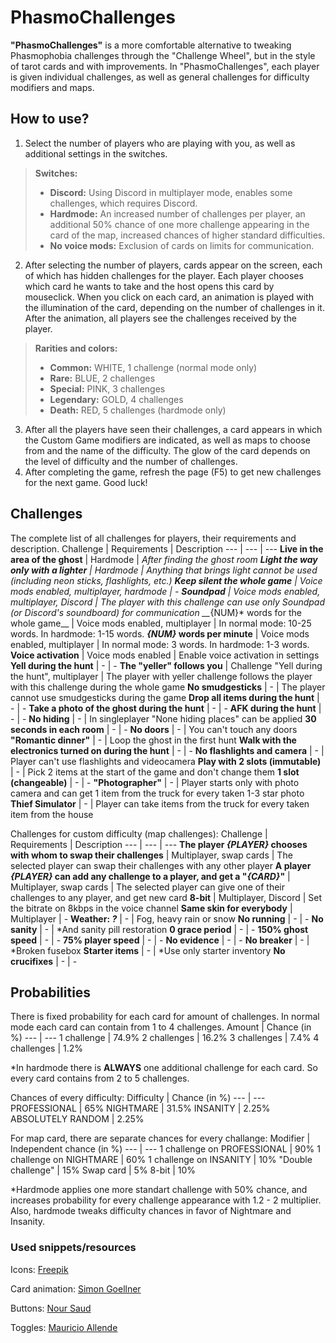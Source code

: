 # PhasmoChallenges
__"PhasmoChallenges"__ is a more comfortable alternative to tweaking Phasmophobia challenges through the "Challenge Wheel", but in the style of tarot cards and with improvements. In "PhasmoChallenges", each player is given individual challenges, as well as general challenges for difficulty modifiers and maps.

## How to use?
1. Select the number of players who are playing with you, as well as additional settings in the switches. 
> __Switches:__
> - __Discord:__ Using Discord in multiplayer mode, enables some challenges, which requires Discord.
> - __Hardmode:__ An increased number of challenges per player, an additional 50% chance of one more challenge appearing in the card of the map, increased chances of higher standard difficulties.
> - __No voice mods:__ Exclusion of cards on limits for communication.
2. After selecting the number of players, cards appear on the screen, each of which has hidden challenges for the player. Each player chooses which card he wants to take and the host opens this card by mouseclick. When you click on each card, an animation is played with the illumination of the card, depending on the number of challenges in it. After the animation, all players see the challenges received by the player.
> __Rarities and colors:__
> - __Common:__ WHITE, 1 challenge (normal mode only)
> - __Rare:__ BLUE, 2 challenges
> - __Special:__ PINK, 3 challenges
> - __Legendary:__ GOLD, 4 challenges
> - __Death:__ RED, 5 challenges (hardmode only)
3. After all the players have seen their challenges, a card appears in which the Custom Game modifiers are indicated, as well as maps to choose from and the name of the difficulty. The glow of the card depends on the level of difficulty and the number of challenges.
4. After completing the game, refresh the page (F5) to get new challenges for the next game. Good luck!

## Challenges
The complete list of all challenges for players, their requirements and description.
Challenge | Requirements | Description
--- | --- | ---
__Live in the area of the ghost__ | Hardmode | *After finding the ghost room
__Light the way only with a lighter__ | Hardmode | Anything that brings light cannot be used (including neon sticks, flashlights, etc.)
__Keep silent the whole game__ | Voice mods enabled, multiplayer, hardmode | -
__Soundpad__ | Voice mods enabled, multiplayer, Discord | The player with this challenge can use only Soundpad (or Discord's soundboard) for communication
__*{NUM}* words for the whole game__ | Voice mods enabled, multiplayer | In normal mode: 10-25 words. In hardmode: 1-15 words.
__*{NUM}* words per minute__ | Voice mods enabled, multiplayer | In normal mode: 3 words. In hardmode: 1-3 words.
__Voice activation__ | Voice mods enabled | Enable voice activation in settings
__Yell during the hunt__ | - | -
__The "yeller" follows you__ | Сhallenge "Yell during the hunt", multiplayer | The player with yeller challenge follows the player with this challenge during the whole game
__No smudgesticks__ | - | The player cannot use smudgesticks during the game
__Drop all items during the hunt__ | - | -
__Take a photo of the ghost during the hunt__ | - | -
__AFK during the hunt__ | - | -
__No hiding__ | - | In singleplayer "None hiding places" can be applied
__30 seconds in each room__ | - | -
__No doors__ | - | You can't touch any doors
__"Romantic dinner"__ | - | Loop the ghost in the first hunt
__Walk with the electronics turned on during the hunt__ | - | -
__No flashlights and camera__ | - | Player can't use flashlights and videocamera
__Play with 2 slots (immutable)__ | - | Pick 2 items at the start of the game and don't change them
__1 slot (changeable)__ | - | -
__"Photographer"__ | - | Player starts only with photo camera and can get 1 item from the truck for every taken 1-3 star photo
__Thief Simulator__ | - | Player can take items from the truck for every taken item from the house

Challenges for custom difficulty (map challenges):
Challenge | Requirements | Description
--- | --- | ---
__The player *{PLAYER}* chooses with whom to swap their challenges__ | Multiplayer, swap cards | The selected player can swap their challenges with any other player
__A player *{PLAYER}* can add any challenge to a player, and get a "*{CARD}*"__ | Multiplayer, swap cards | The selected player can give one of their challenges to any player, and get new card
__8-bit__ | Multiplayer, Discord | Set the bitrate on 8kbps in the voice channel
__Same skin for everybody__ | Multiplayer | -
__Weather: *?*__ | - | Fog, heavy rain or snow
__No running__ | - | -
__No sanity__ | - | *And sanity pill restoration
__0 grace period__ | - | -
__150% ghost speed__ | - | -
__75% player speed__ | - | -
__No evidence__ | - | -
__No breaker__ | - | *Broken fusebox
__Starter items__ | - | *Use only starter inventory
__No crucifixes__ | - | -

## Probabilities
There is fixed probability for each card for amount of challenges. In normal mode each card can contain from 1 to 4 challenges.
Amount | Chance (in %)
--- | ---
1 challenge | 74.9%
2 challenges | 16.2%
3 challenges | 7.4%
4 challenges | 1.2%

*In hardmode there is __ALWAYS__ one additional challenge for each card. So every card contains from 2 to 5 challenges.

Chances of every difficulty:
Difficulty | Chance (in %)
--- | ---
PROFESSIONAL | 65%
NIGHTMARE | 31.5%
INSANITY | 2.25%
ABSOLUTELY RANDOM | 2.25%

For map card, there are separate chances for every challange:
Modifier | Independent chance (in %)
--- | ---
1 challenge on PROFESSIONAL | 90%
1 challenge on NIGHTMARE | 60%
1 challenge on INSANITY | 10%
"Double challenge" | 15%
Swap card | 5%
8-bit | 10%

*Hardmode applies one more standart challenge with 50% chance, and increases probability for every challenge appearance with 1.2 - 2 multiplier. Also, hardmode tweaks difficulty chances in favor of Nightmare and Insanity.
### Used snippets/resources
Icons: [Freepik](https://www.flaticon.com/authors/freepik)

Card animation: [Simon Goellner](https://codepen.io/simeydotme/pen/PrQKgo)

Buttons: [Nour Saud](https://codepen.io/nourabusoud/pen/ypZzMM)

Toggles: [Mauricio Allende](https://codepen.io/mallendeo/pen/QWKrEL)
